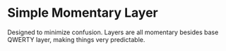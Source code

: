 # Simple Momentary Layer

Designed to minimize confusion. Layers are all momentary besides base QWERTY layer, making things very predictable.
